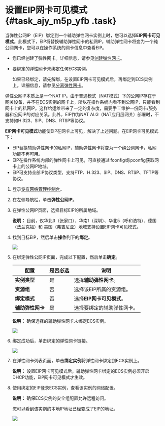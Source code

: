 # 设置EIP网卡可见模式 {#task_ajy_m5p_yfb .task}

当弹性公网IP（EIP）绑定到一个辅助弹性网卡实例上时，您可以选择**EIP网卡可见模式**。此模式下，EIP将替换辅助弹性网卡的私网IP，辅助弹性网卡将变为一个纯公网网卡，您可以在操作系统的网卡信息中查看EIP。

-   您已经创建了弹性网卡。详细信息，请参见[创建弹性网卡](../../../../intl.zh-CN/网络/弹性网卡/创建弹性网卡.md#)。
-   要绑定的弹性网卡未绑定任何ECS实例。

    如果已经绑定，请先解绑，在设置EIP网卡可见模式后，再绑定到ECS实例上。详细信息，请参见[分离弹性网卡](../../../../intl.zh-CN/网络/弹性网卡/分离弹性网卡.md#)。


弹性公网IP本质上是一个NAT IP。由于普通模式（NAT模式）下的公网IP存在于网关设备，并不在ECS实例的网卡上，所以在操作系统内看不到公网IP，只能看到网卡上的私网IP。这样给运维带来了一定的复杂度，需要手工维护一份网卡/服务器和公网IP的对应关系。此外，EIP作为NAT ALG（NAT应用层网关）部署时，不支持如H.323、SIP、DNS、RTSP等协议。

**EIP网卡可见模式**功能使EIP在网卡上可见，解决了上述问题。在EIP网卡可见模式下：

-   EIP替换辅助弹性网卡的私网IP，辅助弹性网卡将变为一个纯公网网卡，私网功能不再可用。
-   EIP在操作系统内部的弹性网卡上可见，可直接通过ifconfig或ipconfig获取网卡上的公网IP地址。
-   EIP可支持全部IP协议类型，支持FTP、H.323、SIP、DNS、RTSP、TFTP等协议。

1.  登录[专有网络管理控制台](https://vpcnext.console.aliyun.com)。
2.  在左侧导航栏，单击**弹性公网IP**。
3.  在弹性公网IP页面，选择目标EIP的所属地域。 

    **说明：** 目前，仅华北3（张家口）、华南1（深圳）、华北5（呼和浩特）、德国（法兰克福）和 美国（弗吉尼亚）地域支持设置EIP网卡可见模式。

4.  找到目标EIP，然后单击**操作**列下的**绑定**。 

    ![](http://static-aliyun-doc.oss-cn-hangzhou.aliyuncs.com/assets/img/65386/155955352833373_zh-CN.png)

5.  在绑定弹性公网IP页面，完成以下配置，然后单击**确定**。 

    |配置|是否必选|说明|
    |--|----|--|
    |**实例类型**|是|选择**辅助弹性网卡**。|
    |**资源组**|否|选择该EIP所属的资源组。|
    |**绑定模式**|否|选择**EIP网卡可见模式**。|
    |**辅助弹性网卡**|是|选择要绑定的辅助弹性网卡。|

    **说明：** 确保选择的辅助弹性网卡未绑定ECS实例。

    ![](http://static-aliyun-doc.oss-cn-hangzhou.aliyuncs.com/assets/img/65386/155955352833380_zh-CN.png)

6.  绑定成功后，单击绑定的弹性网卡链接。 

    ![](http://static-aliyun-doc.oss-cn-hangzhou.aliyuncs.com/assets/img/65386/155955352833382_zh-CN.png)

7.  在弹性网卡列表页面，单击**绑定实例**将弹性网卡绑定到ECS实例上。 

    **说明：** 设置EIP网卡可见模式后，辅助弹性网卡绑定的ECS实例必须开启DHCP功能，EIP网卡可见模式才生效。

8.  使用绑定的EIP登录ECS实例，查看该实例的网络配置。 

    **说明：** 确保ECS实例的安全组配置允许远程访问。

    您可以看到该实例的本地IP地址已经变成了EIP的地址。

    ![](http://static-aliyun-doc.oss-cn-hangzhou.aliyuncs.com/assets/img/65386/155955352833443_zh-CN.png)


